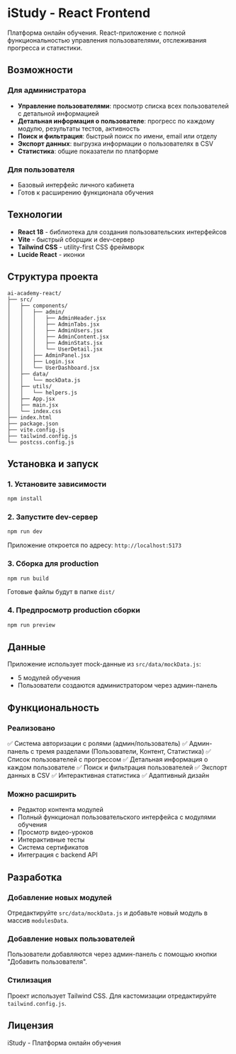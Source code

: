 # iStudy - React Frontend

Платформа онлайн обучения. React-приложение с полной функциональностью управления пользователями, отслеживания прогресса и статистики.

## Возможности

### Для администратора
- **Управление пользователями**: просмотр списка всех пользователей с детальной информацией
- **Детальная информация о пользователе**: прогресс по каждому модулю, результаты тестов, активность
- **Поиск и фильтрация**: быстрый поиск по имени, email или отделу
- **Экспорт данных**: выгрузка информации о пользователях в CSV
- **Статистика**: общие показатели по платформе

### Для пользователя
- Базовый интерфейс личного кабинета
- Готов к расширению функционала обучения

## Технологии

- **React 18** - библиотека для создания пользовательских интерфейсов
- **Vite** - быстрый сборщик и dev-сервер
- **Tailwind CSS** - utility-first CSS фреймворк
- **Lucide React** - иконки

## Структура проекта

```
ai-academy-react/
├── src/
│   ├── components/
│   │   ├── admin/
│   │   │   ├── AdminHeader.jsx
│   │   │   ├── AdminTabs.jsx
│   │   │   ├── AdminUsers.jsx
│   │   │   ├── AdminContent.jsx
│   │   │   ├── AdminStats.jsx
│   │   │   └── UserDetail.jsx
│   │   ├── AdminPanel.jsx
│   │   ├── Login.jsx
│   │   └── UserDashboard.jsx
│   ├── data/
│   │   └── mockData.js
│   ├── utils/
│   │   └── helpers.js
│   ├── App.jsx
│   ├── main.jsx
│   └── index.css
├── index.html
├── package.json
├── vite.config.js
├── tailwind.config.js
└── postcss.config.js
```

## Установка и запуск

### 1. Установите зависимости

```bash
npm install
```

### 2. Запустите dev-сервер

```bash
npm run dev
```

Приложение откроется по адресу: `http://localhost:5173`

### 3. Сборка для production

```bash
npm run build
```

Готовые файлы будут в папке `dist/`

### 4. Предпросмотр production сборки

```bash
npm run preview
```

## Данные

Приложение использует mock-данные из `src/data/mockData.js`:
- 5 модулей обучения
- Пользователи создаются администратором через админ-панель

## Функциональность

### Реализовано
✅ Система авторизации с ролями (админ/пользователь)
✅ Админ-панель с тремя разделами (Пользователи, Контент, Статистика)
✅ Список пользователей с прогрессом
✅ Детальная информация о каждом пользователе
✅ Поиск и фильтрация пользователей
✅ Экспорт данных в CSV
✅ Интерактивная статистика
✅ Адаптивный дизайн

### Можно расширить
- Редактор контента модулей
- Полный функционал пользовательского интерфейса с модулями обучения
- Просмотр видео-уроков
- Интерактивные тесты
- Система сертификатов
- Интеграция с backend API

## Разработка

### Добавление новых модулей

Отредактируйте `src/data/mockData.js` и добавьте новый модуль в массив `modulesData`.

### Добавление новых пользователей

Пользователи добавляются через админ-панель с помощью кнопки "Добавить пользователя".

### Стилизация

Проект использует Tailwind CSS. Для кастомизации отредактируйте `tailwind.config.js`.

## Лицензия

iStudy - Платформа онлайн обучения
